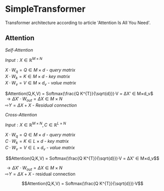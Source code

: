 # SimpleTransformer

Transformer architecture according to article 'Attention Is All You Need'.


## Attention

*Self-Attention*

$`Input: X∈ℝ^{M×N}`$ 

$`X·W_{q} = Q ∈ M×d`$ - *query matrix*<br/>
$`X·W_{k} = K ∈ M×d`$ - *key matrix*<br/>
$`X·W_{v} = V ∈ M×d_{v}`$ - *value matrix*<br/>

$`Attention(Q,K,V) = Softmax(\frac{Q K^{T}}{\sqrt{d}})·V = ΔX' ∈ M×d_v`$<br/>
$`→ ΔX'·W_{out} = ΔX ∈ M×N`$<br/>
$`⇨ Y = ΔX + X`$ - *Residual connection*<br/>

*Cross-Attention*

$`Input:  X∈ℝ^{M×N} ,  C∈ℝ^{L×N}`$

$`X·W_q = Q ∈ M×d`$ - *query matrix*<br/>
$`C·W_k = K ∈ L×d`$ - *key matrix*<br/>
$`C·W_v = V ∈ L×d_v`$ - *value matrix*<br/>

```math
Attention(Q,K,V) = Softmax(\frac{Q K^{T}}{\sqrt{d}})·V = ΔX' ∈ M×d_v
```
$`→ ΔX'·W_{out} = ΔX ∈ M×N`$<br/>
$`⇨ Y = ΔX + X`$ - residual connection

```math
Attention(Q,K,V) = Softmax(\frac{Q K^{T}}{\sqrt{d}})·V
```
